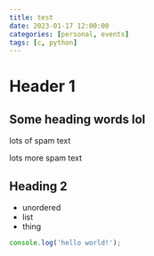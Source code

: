 ```yaml
---
title: test
date: 2023-01-17 12:00:00
categories: [personal, events]
tags: [c, python]
---
```


# Header 1
## Some heading words lol
lots of spam text

lots more spam text

## Heading 2

* unordered
* list
* thing

```javascript
console.log('hello world!');
```

